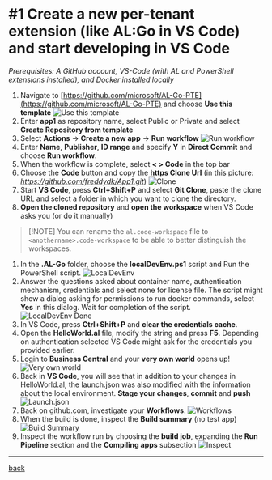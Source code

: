 # #1 Create a new per-tenant extension (like AL:Go in VS Code) and start developing in VS Code

*Prerequisites: A GitHub account, VS-Code (with AL and PowerShell extensions installed), and Docker installed locally*

1. Navigate to [https://github.com/microsoft/AL-Go-PTE](https://github.com/microsoft/AL-Go-PTE) and choose **Use this template**
   ![Use this template](https://github.com/microsoft/AL-Go/assets/10775043/b808352c-c293-4ed3-b460-40e7b0ec36e9)
1. Enter **app1** as repository name, select Public or Private and select **Create Repository from template**
1. Select **Actions** -> **Create a new app** -> **Run workflow**
   ![Run workflow](https://github.com/microsoft/AL-Go/assets/10775043/6c1ac9c3-14c2-4917-a31a-d94e5bb7bd66)
1. Enter **Name**, **Publisher**, **ID range** and specify **Y** in **Direct Commit** and choose **Run workflow**.
1. When the workflow is complete, select **\< > Code** in the top bar
1. Choose the **Code** button and copy the **https Clone Url** (in this picture: *https://github.com/freddydk/App1.git*)
   ![Clone](https://github.com/microsoft/AL-Go/assets/10775043/84b92edb-72b8-4444-908c-0c6f6bc2b7f7)
1. Start **VS Code**, press **Ctrl+Shift+P** and select **Git Clone**, paste the clone URL and select a folder in which you want to clone the directory.
1. **Open the cloned repository** and **open the workspace** when VS Code asks you (or do it manually)

> \[!NOTE\]
> You can rename the `al.code-workspace` file to `<anothername>.code-workspace` to be able to better distinguish the workspaces.

1. In the **.AL-Go** folder, choose the **localDevEnv.ps1** script and Run the PowerShell script.
   ![LocalDevEnv](https://github.com/microsoft/AL-Go/assets/10775043/fded935a-b529-4ade-8daa-bbe7e37726b8)
1. Answer the questions asked about container name, authentication mechanism, credentials and select none for license file. The script might show a dialog asking for permissions to run docker commands, select **Yes** in this dialog. Wait for completion of the script.
   ![LocalDevEnv Done](https://github.com/microsoft/AL-Go/assets/10775043/6d88b2b8-3198-4c4e-8f4e-292178fa2e9f)
1. In VS Code, press **Ctrl+Shift+P** and **clear the credentials cache**.
1. Open the **HelloWorld.al** file, modify the string and press **F5**. Depending on authentication selected VS Code might ask for the credentials you provided earlier.
1. Login to **Business Central** and your **very own world** opens up!
   ![Very own world](https://github.com/microsoft/AL-Go/assets/10775043/02037442-b604-4ea7-9ec4-256a5fafad4a)
1. Back in **VS Code**, you will see that in addition to your changes in HelloWorld.al, the launch.json was also modified with the information about the local environment. **Stage your changes**, **commit** and **push**
   ![Launch.json](https://github.com/microsoft/AL-Go/assets/10775043/b71daf76-3166-4d33-8724-160ac3f60e31)
1. Back on github.com, investigate your **Workflows**.
   ![Workflows](https://github.com/microsoft/AL-Go/assets/10775043/aaef1edb-9e42-4de4-bec2-e21b2da1ae61)
1. When the build is done, inspect the **Build summary** (no test app)
   ![Build Summary](https://github.com/microsoft/AL-Go/assets/10775043/f6a25fff-eef0-433c-84b0-e12b0b62008a)
1. Inspect the workflow run by choosing the **build job**, expanding the **Run Pipeline** section and the **Compiling apps** subsection
   ![Inspect](https://github.com/microsoft/AL-Go/assets/10775043/20a6da2b-33fe-4ebc-ad05-786e7700eeb6)

______________________________________________________________________

[back](../README.md)
